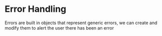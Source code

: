 # Error Handling

Errors are built in objects that represent generic errors, we can create and modify them to alert the user there has been an error

